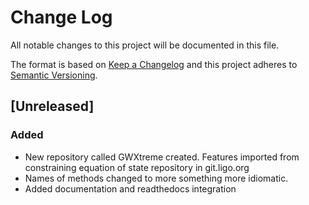 # Change Log
All notable changes to this project will be documented in this file.

The format is based on [Keep a Changelog](http://keepachangelog.com/)
and this project adheres to [Semantic Versioning](http://semver.org/).

## [Unreleased]
### Added
- New repository called GWXtreme created. Features imported from
  constraining equation of state repository in git.ligo.org
- Names of methods changed to more something more idiomatic.
- Added documentation and readthedocs integration 
